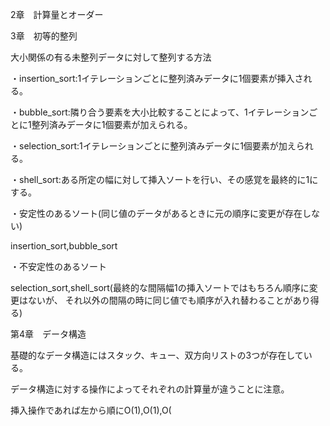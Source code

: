 2章　計算量とオーダー

3章　初等的整列

大小関係の有る未整列データに対して整列する方法

・insertion_sort:1イテレーションごとに整列済みデータに1個要素が挿入される。

・bubble_sort:隣り合う要素を大小比較することによって、1イテレーションごとに1整列済みデータに1個要素が加えられる。

・selection_sort:1イテレーションごとに整列済みデータに1個要素が加えられる。

・shell_sort:ある所定の幅に対して挿入ソートを行い、その感覚を最終的に1にする。

・安定性のあるソート(同じ値のデータがあるときに元の順序に変更が存在しない)

insertion_sort,bubble_sort

・不安定性のあるソート

selection_sort,shell_sort(最終的な間隔幅1の挿入ソートではもちろん順序に変更はないが、
それ以外の間隔の時に同じ値でも順序が入れ替わることがあり得る)

第4章　データ構造

基礎的なデータ構造にはスタック、キュー、双方向リストの3つが存在している。

データ構造に対する操作によってそれぞれの計算量が違うことに注意。

挿入操作であれば左から順にO(1),O(1),O(
